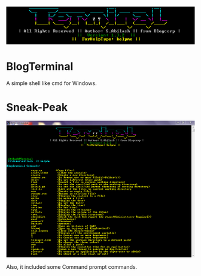 ![alt BlogTerminal-Banner](https://github.com/ATOMMAX-2001/BlogTerminal/blob/main/BlogTerminalScreenShot/BlogTerminalbanner.PNG)

# BlogTerminal
A simple shell like cmd for Windows.

# Sneak-Peak
![alt BlogTerminal-Banner](https://github.com/ATOMMAX-2001/BlogTerminal/blob/main/BlogTerminalScreenShot/BlogTerminalcommands.PNG)

Also, it included some Command prompt commands.

